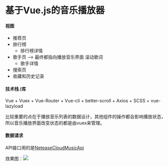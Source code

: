 # 基于Vue.js的音乐播放器

#### 视图

* 推荐页
* 排行榜
  * 排行榜详情
* 歌手页                                                -->  最终都指向播放音乐界面  滚动歌词
  * 歌手详情
* 搜索页 
* 收藏和历史记录

#### 技术栈 /库

Vue + Vuex + Vue-Router + Vue-cli + better-scroll + Axios + SCSS + vue-lazyload

比较重要的点在于播放音乐列表的数据设计，其他组件的操作都会影响播放状态，所以音乐播放界面改变状态的都是由vuex来管理。

#### 数据请求

API接口用的是[NeteaseCloudMusicApi](https://binaryify.github.io/NeteaseCloudMusicApi/#/?id=neteasecloudmusicapi)

效果图：![](https://s1.ax1x.com/2018/12/09/F8Rx76.gif)





